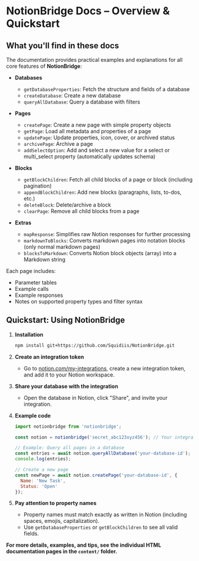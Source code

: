 # NotionBridge Docs – Overview & Quickstart

## What you'll find in these docs

The documentation provides practical examples and explanations for all core features of **NotionBridge**:

- **Databases**
  - `getDatabaseProperties`: Fetch the structure and fields of a database
  - `createDatabase`: Create a new database
  - `queryAllDatabase`: Query a database with filters

- **Pages**
  - `createPage`: Create a new page with simple property objects  
  - `getPage`: Load all metadata and properties of a page  
  - `updatePage`: Update properties, icon, cover, or archived status  
  - `archivePage`: Archive a page  
  - `addSelectOption`: Add and select a new value for a select or multi_select property (automatically updates schema)

- **Blocks**
  - `getBlockChildren`: Fetch all child blocks of a page or block (including pagination)
  - `appendBlockChildren`: Add new blocks (paragraphs, lists, to-dos, etc.)
  - `deleteBlock`: Delete/archive a block
  - `clearPage`: Remove all child blocks from a page

- **Extras**
  - `mapResponse`: Simplifies raw Notion responses for further processing
  - `markdownToBlocks`: Converts markdown pages into notation blocks (only normal markdown pages)
  - `blocksToMarkdown`: Converts Notion block objects (array) into a Markdown string

Each page includes:
- Parameter tables
- Example calls
- Example responses
- Notes on supported property types and filter syntax

## Quickstart: Using NotionBridge

1. **Installation**
   ```bash
   npm install git+https://github.com/Squidiis/NotionBridge.git
   ```

2. **Create an integration token**
   - Go to [notion.com/my-integrations](https://www.notion.com/my-integrations), create a new integration token, and add it to your Notion workspace.

3. **Share your database with the integration**
   - Open the database in Notion, click "Share", and invite your integration.

4. **Example code**
   ```js
   import notionbridge from 'notionbridge';

   const notion = notionbridge('secret_abc123xyz456'); // Your integration token

   // Example: Query all pages in a database
   const entries = await notion.queryAllDatabase('your-database-id');
   console.log(entries);

   // Create a new page
   const newPage = await notion.createPage('your-database-id', {
     Name: 'New Task',
     Status: 'Open'
   });
   ```

5. **Pay attention to property names**
   - Property names must match exactly as written in Notion (including spaces, emojis, capitalization).
   - Use `getDatabaseProperties` or `getBlockChildren` to see all valid fields.

**For more details, examples, and tips, see the individual HTML documentation pages in the `content/` folder.**
